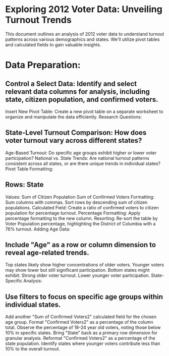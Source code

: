 # Exploring 2012 Voter Data: Unveiling Turnout Trends
This document outlines an analysis of 2012 voter data to understand turnout patterns across various demographics and states. We'll utilize pivot tables and calculated fields to gain valuable insights.

# Data Preparation:

## Control a Select Data: Identify and select relevant data columns for analysis, including state, citizen population, and confirmed voters.
Insert New Pivot Table: Create a new pivot table on a separate worksheet to organize and manipulate the data efficiently.
Research Questions:

## State-Level Turnout Comparison: How does voter turnout vary across different states?
Age-Based Turnout: Do specific age groups exhibit higher or lower voter participation?
National vs. State Trends: Are national turnout patterns consistent across all states, or are there unique trends in individual states?
Pivot Table Formatting:

## Rows: State
Values:
Sum of Citizen Population
Sum of Confirmed Voters
Formatting:
Sum columns with commas.
Sort rows by descending sum of citizen populations.
Calculated Field: Create a ratio of confirmed voters to citizen population for percentage turnout.
Percentage Formatting: Apply percentage formatting to the new column.
Resorting: Re-sort the table by Voter Population percentage, highlighting the District of Columbia with a 76% turnout.
Adding Age Data:

## Include "Age" as a row or column dimension to reveal age-related trends.
Top states likely show higher concentrations of older voters.
Younger voters may show lower but still significant participation.
Bottom states might exhibit:
Strong older voter turnout.
Lower younger voter participation.
State-Specific Analysis:

## Use filters to focus on specific age groups within individual states.
Add another "Sum of Confirmed Voters2" calculated field for the chosen age group.
Format "Confirmed Voters2" as a percentage of the column total.
Observe the percentage of 18-24 year old voters, noting those below 10% in specific states.
Bring "State" back as a primary row dimension for granular analysis.
Reformat "Confirmed Voters2" as a percentage of the state population.
Identify states where younger voters contribute less than 10% to the overall turnout.

